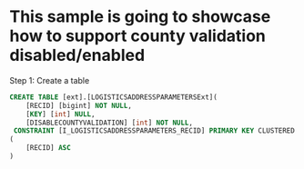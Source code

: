 # This sample is going to showcase how to support county validation disabled/enabled

Step 1:  Create a table 
```sql
CREATE TABLE [ext].[LOGISTICSADDRESSPARAMETERSExt](
	[RECID] [bigint] NOT NULL,
	[KEY] [int] NULL,
	[DISABLECOUNTYVALIDATION] [int] NOT NULL,
 CONSTRAINT [I_LOGISTICSADDRESSPARAMETERS_RECID] PRIMARY KEY CLUSTERED 
(
	[RECID] ASC
)
```
